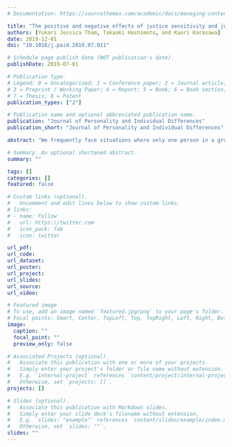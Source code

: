 ```yaml
---
# Documentation: https://sourcethemes.com/academic/docs/managing-content/

title: "The positive and negative effects of justice sensitivity and justice-related emotions in the volunteer’s dilemma"
authors: [Yukari Jessica Tham, Takaaki Hashimoto, and Kaori Karasawa]
date: 2019-12-01
doi: "10.1016/j.paid.2019.07.011"

# Schedule page publish date (NOT publication's date).
publishDate: 2019-07-01

# Publication type.
# Legend: 0 = Uncategorized; 1 = Conference paper; 2 = Journal article;
# 3 = Preprint / Working Paper; 4 = Report; 5 = Book; 6 = Book section;
# 7 = Thesis; 8 = Patent
publication_types: ["2"]

# Publication name and optional abbreviated publication name.
publication: "Journal of Personality and Individual Differences"
publication_short: "Journal of Personality and Individual Differences"

abstract: "We frequently face situations where only one person in a group is required to incur a cost to solve a problem for the entire group; if someone volunteers, everyone benefits, but if nobody does, everyone pays a cost greater than the cost of volunteering. This is known as the volunteer’s dilemma (VoD). In the VoD, some are likely to volunteer, while others are not. Through a scenario-based experiment, we found that individuals’ willingness to volunteer is substantially predicted by their justice sensitivity (JS), indicated by individual differences in reactions toward unfairness or injustice. Specifically, those who are sensitive to unjustly suffering an unfavorable outcome (high in JSVictim) are less willing to volunteer, and those who are sensitive to unjustly receiving a favorable outcome (high in JSBeneficiary) are more willing to volunteer. We also investigated the effects of justice-related emotions and found that anger at the expectation of being the only volunteer in the group mediates the negative effect of JSVictim on willingness to volunteer, while guilt at the expectation of letting somebody else volunteer is not a robust mediator of the positive effect of JSBeneficiary on willingness to volunteer."

# Summary. An optional shortened abstract.
summary: ""

tags: []
categories: []
featured: false

# Custom links (optional).
#   Uncomment and edit lines below to show custom links.
# links:
# - name: Follow
#   url: https://twitter.com
#   icon_pack: fab
#   icon: twitter

url_pdf:
url_code:
url_dataset:
url_poster:
url_project:
url_slides:
url_source:
url_video:

# Featured image
# To use, add an image named `featured.jpg/png` to your page's folder. 
# Focal points: Smart, Center, TopLeft, Top, TopRight, Left, Right, BottomLeft, Bottom, BottomRight.
image:
  caption: ""
  focal_point: ""
  preview_only: false

# Associated Projects (optional).
#   Associate this publication with one or more of your projects.
#   Simply enter your project's folder or file name without extension.
#   E.g. `internal-project` references `content/project/internal-project/index.md`.
#   Otherwise, set `projects: []`.
projects: []

# Slides (optional).
#   Associate this publication with Markdown slides.
#   Simply enter your slide deck's filename without extension.
#   E.g. `slides: "example"` references `content/slides/example/index.md`.
#   Otherwise, set `slides: ""`.
slides: ""
---
```

